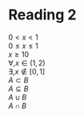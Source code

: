 # Reading 2

$0 < x < 1$  
$0 \leq x \leq 1$  
$x \geq 10$  
$\forall, x \in (1,2)$  
$\exists, x \notin [0,1]$  
$A \subset B$  
$A \subseteq B$  
$A \cup B$  
$A \cap B$
